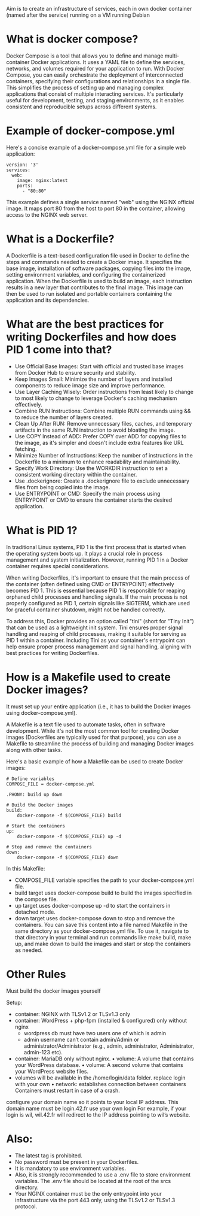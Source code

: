 Aim is to create an infrastructure of services, each in own docker container (named after the service) running on a VM running Debian

# What is docker compose?

Docker Compose is a tool that allows you to define and manage multi-container Docker applications. It uses a YAML file to define the services, networks, and volumes required for your application to run. With Docker Compose, you can easily orchestrate the deployment of interconnected containers, specifying their configurations and relationships in a single file. This simplifies the process of setting up and managing complex applications that consist of multiple interacting services. It's particularly useful for development, testing, and staging environments, as it enables consistent and reproducible setups across different systems.

# Example of docker-compose.yml

Here's a concise example of a docker-compose.yml file for a simple web application:

```
version: '3'
services:
  web:
    image: nginx:latest
    ports:
      - "80:80"
```

This example defines a single service named "web" using the NGINX official image. It maps port 80 from the host to port 80 in the container, allowing access to the NGINX web server.

# What is a Dockerfile?

A Dockerfile is a text-based configuration file used in Docker to define the steps and commands needed to create a Docker image. It specifies the base image, installation of software packages, copying files into the image, setting environment variables, and configuring the containerized application. When the Dockerfile is used to build an image, each instruction results in a new layer that contributes to the final image. This image can then be used to run isolated and portable containers containing the application and its dependencies.
	
# What are the best practices for writing Dockerfiles and how does PID 1 come into that?

- Use Official Base Images: Start with official and trusted base images from Docker Hub to ensure security and stability.
- Keep Images Small: Minimize the number of layers and installed components to reduce image size and improve performance.
- Use Layer Caching Wisely: Order instructions from least likely to change to most likely to change to leverage Docker's caching mechanism effectively.
- Combine RUN Instructions: Combine multiple RUN commands using && to reduce the number of layers created.
- Clean Up After RUN: Remove unnecessary files, caches, and temporary artifacts in the same RUN instruction to avoid bloating the image.
- Use COPY Instead of ADD: Prefer COPY over ADD for copying files to the image, as it's simpler and doesn't include extra features like URL fetching.
- Minimize Number of Instructions: Keep the number of instructions in the Dockerfile to a minimum to enhance readability and maintainability.
- Specify Work Directory: Use the WORKDIR instruction to set a consistent working directory within the container.
- Use .dockerignore: Create a .dockerignore file to exclude unnecessary files from being copied into the image.
- Use ENTRYPOINT or CMD: Specify the main process using ENTRYPOINT or CMD to ensure the container starts the desired application.

# What is PID 1?

In traditional Linux systems, PID 1 is the first process that is started when the operating system boots up. It plays a crucial role in process management and system initialization. However, running PID 1 in a Docker container requires special considerations.

When writing Dockerfiles, it's important to ensure that the main process of the container (often defined using CMD or ENTRYPOINT) effectively becomes PID 1. This is essential because PID 1 is responsible for reaping orphaned child processes and handling signals. If the main process is not properly configured as PID 1, certain signals like SIGTERM, which are used for graceful container shutdown, might not be handled correctly.

To address this, Docker provides an option called "tini" (short for "Tiny Init") that can be used as a lightweight init system. Tini ensures proper signal handling and reaping of child processes, making it suitable for serving as PID 1 within a container. Including Tini as your container's entrypoint can help ensure proper process management and signal handling, aligning with best practices for writing Dockerfiles.

# How is a Makefile used to create Docker images?

It must set up your entire application (i.e., it has to build the Docker images using docker-compose.yml).

A Makefile is a text file used to automate tasks, often in software development. While it's not the most common tool for creating Docker images (Dockerfiles are typically used for that purpose), you can use a Makefile to streamline the process of building and managing Docker images along with other tasks.

Here's a basic example of how a Makefile can be used to create Docker images:

```
# Define variables
COMPOSE_FILE = docker-compose.yml

.PHONY: build up down

# Build the Docker images
build:
	docker-compose -f $(COMPOSE_FILE) build

# Start the containers
up:
	docker-compose -f $(COMPOSE_FILE) up -d

# Stop and remove the containers
down:
	docker-compose -f $(COMPOSE_FILE) down
```

In this Makefile:

- COMPOSE_FILE variable specifies the path to your docker-compose.yml file.
- build target uses docker-compose build to build the images specified in the compose file.
- up target uses docker-compose up -d to start the containers in detached mode.
- down target uses docker-compose down to stop and remove the containers.
You can save this content into a file named Makefile in the same directory as your docker-compose.yml file. To use it, navigate to that directory in your terminal and run commands like make build, make up, and make down to build the images and start or stop the containers as needed.

# Other Rules

Must build the docker images yourself

Setup: 
- container: NGINX with TLSv1.2 or TLSv1.3 only
- container: WordPress + php-fpm (installed & configured) only without nginx
	- wordpress db must have two users one of which is admin
	- admin username can’t contain admin/Admin or administrator/Administrator (e.g., admin, administrator, Administrator, admin-123 etc).
- container: MariaDB only without nginx.
• volume: A volume that contains your WordPress database.
• volume: A second volume that contains your WordPress website files.
- volumes will be available in the /home/login/data folder. replace login with your own
• network: establishes connection between containers
Containers must restart in case of a crash.

configure your domain name so it points to your local IP address.
This domain name must be login.42.fr
use your own login
For example, if your login is wil, wil.42.fr will redirect to the IP address pointing to wil’s website.

# Also: 
- The latest tag is prohibited.
- No password must be present in your Dockerfiles.
- It is mandatory to use environment variables.
- Also, it is strongly recommended to use a .env file to store environment variables. The .env file should be located at the root of the srcs directory.
- Your NGINX container must be the only entrypoint into your infrastructure via the port 443 only, using the TLSv1.2 or TLSv1.3 protocol.
